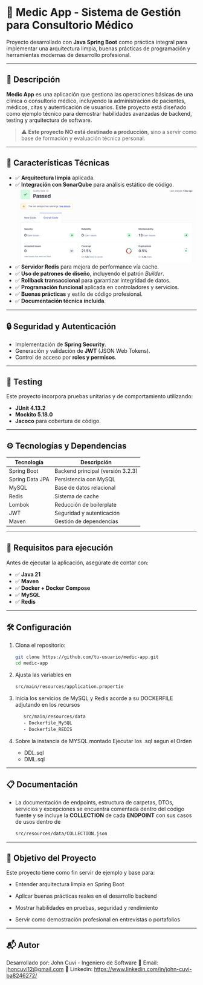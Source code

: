 # 🏥 Medic App - Sistema de Gestión para Consultorio Médico

Proyecto desarrollado con **Java Spring Boot** como práctica integral para implementar una arquitectura limpia, buenas prácticas de programación y herramientas modernas de desarrollo profesional.

---

## 📌 Descripción

**Medic App** es una aplicación que gestiona las operaciones básicas de una clínica o consultorio médico, incluyendo la administración de pacientes, médicos, citas y autenticación de usuarios. Este proyecto está diseñado como ejemplo técnico para demostrar habilidades avanzadas de backend, testing y arquitectura de software.

> ⚠️ **Este proyecto NO está destinado a producción**, sino a servir como base de formación y evaluación técnica personal.

---

## 🧱 Características Técnicas

- ✅ **Arquitectura limpia** aplicada.
- ✅ **Integración con SonarQube** para análisis estático de código.
![Reporte SonarQube](src/main/resources/img/sonarqube.png)
- ✅ **Servidor Redis** para mejora de performance vía cache.
- ✅ **Uso de patrones de diseño**, incluyendo el patrón *Builder*.
- ✅ **Rollback transaccional** para garantizar integridad de datos.
- ✅ **Programación funcional** aplicada en controladores y servicios.
- ✅ **Buenas prácticas** y estilo de código profesional.
- ✅ **Documentación técnica incluida**.

---


## 🔒 Seguridad y Autenticación

- Implementación de **Spring Security**.
- Generación y validación de **JWT** (JSON Web Tokens).
- Control de acceso por **roles y permisos**.

---


## 🧪 Testing

Este proyecto incorpora pruebas unitarias y de comportamiento utilizando:

- **JUnit 4.13.2**
- **Mockito 5.18.0**
- **Jacoco** para cobertura de código.

---


## ⚙️ Tecnologías y Dependencias

| Tecnología       | Descripción                        |
|------------------|------------------------------------|
| Spring Boot      | Backend principal (versión 3.2.3)  |
| Spring Data JPA  | Persistencia con MySQL             |
| MySQL            | Base de datos relacional           |
| Redis            | Sistema de cache                   |
| Lombok           | Reducción de boilerplate           |
| JWT              | Seguridad y autenticación          |
| Maven            | Gestión de dependencias            |

---


## 🚀 Requisitos para ejecución

Antes de ejecutar la aplicación, asegúrate de contar con:

- ✅ **Java 21**
- ✅ **Maven**
- ✅ **Docker + Docker Compose**
- ✅ **MySQL**
- ✅ **Redis**

---


## 🛠 Configuración

1. Clona el repositorio:

   ```bash
   git clone https://github.com/tu-usuario/medic-app.git
   cd medic-app

2. Ajusta las variables en
    ```bash
    src/main/resources/application.propertie
3. Inicia los servicios de MySQL y Redis acorde a su DOCKERFILE adjutando en los recursos
     ```bash
        src/main/resources/data
        - Dockerfile_MySQL
        - Dockerfile_REDIS
4. Sobre la instancia de MYSQL montado Ejecutar los .sql segun el Orden
    - DDL.sql
    - DML.sql
---

## 📋 Documentación

- La documentación de endpoints, estructura de carpetas, DTOs, servicios y excepciones se encuentra comentada dentro del código fuente y se incluye la **COLLECTION** de cada **ENDPOINT** con sus casos de usos dentro de
    ```bash
    src/resources/data/COLLECTION.json

---

## 🎯 Objetivo del Proyecto
Este proyecto tiene como fin servir de ejemplo y base para:

- Entender arquitectura limpia en Spring Boot

- Aplicar buenas prácticas reales en el desarrollo backend

- Mostrar habilidades en pruebas, seguridad y rendimiento

- Servir como demostración profesional en entrevistas o portafolios
---

## 📬 Autor
Desarrollado por: John Cuvi - Ingeniero de Software
📧 Email: jhoncuvi12@gmail.com
📧 Linkedin: https://www.linkedin.com/in/john-cuvi-ba8246272/


